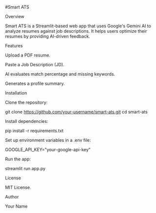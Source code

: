 #Smart ATS

Overview

Smart ATS is a Streamlit-based web app that uses Google's Gemini AI to analyze resumes against job descriptions. It helps users optimize their resumes by providing AI-driven feedback.

Features

Upload a PDF resume.

Paste a Job Description (JD).

AI evaluates match percentage and missing keywords.

Generates a profile summary.

Installation

Clone the repository:

git clone https://github.com/your-username/smart-ats.git
cd smart-ats

Install dependencies:

pip install -r requirements.txt

Set up environment variables in a .env file:

GOOGLE_API_KEY="your-google-api-key"

Run the app:

streamlit run app.py

License

MIT License.

Author

Your Name
